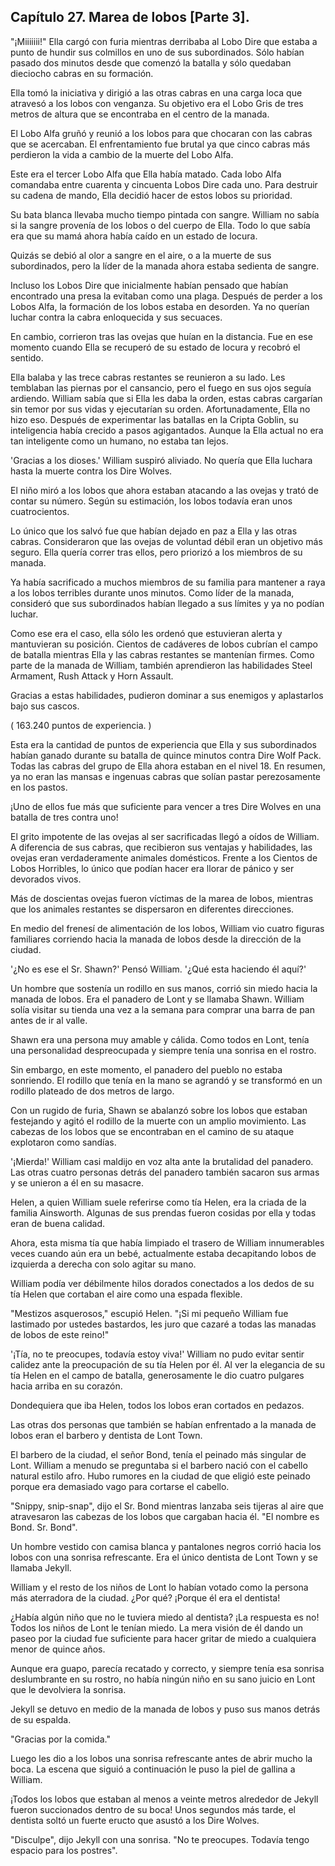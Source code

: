 
## Capítulo 27. Marea de lobos [Parte 3].


"¡Miiiiiii!" Ella cargó con furia mientras derribaba al Lobo Dire que estaba a punto de hundir sus colmillos en uno de sus subordinados. Sólo habían pasado dos minutos desde que comenzó la batalla y sólo quedaban dieciocho cabras en su formación.

Ella tomó la iniciativa y dirigió a las otras cabras en una carga loca que atravesó a los lobos con venganza. Su objetivo era el Lobo Gris de tres metros de altura que se encontraba en el centro de la manada.

El Lobo Alfa gruñó y reunió a los lobos para que chocaran con las cabras que se acercaban. El enfrentamiento fue brutal ya que cinco cabras más perdieron la vida a cambio de la muerte del Lobo Alfa.

Este era el tercer Lobo Alfa que Ella había matado. Cada lobo Alfa comandaba entre cuarenta y cincuenta Lobos Dire cada uno. Para destruir su cadena de mando, Ella decidió hacer de estos lobos su prioridad.

Su bata blanca llevaba mucho tiempo pintada con sangre. William no sabía si la sangre provenía de los lobos o del cuerpo de Ella. Todo lo que sabía era que su mamá ahora había caído en un estado de locura.

Quizás se debió al olor a sangre en el aire, o a la muerte de sus subordinados, pero la líder de la manada ahora estaba sedienta de sangre.

Incluso los Lobos Dire que inicialmente habían pensado que habían encontrado una presa la evitaban como una plaga. Después de perder a los Lobos Alfa, la formación de los lobos estaba en desorden. Ya no querían luchar contra la cabra enloquecida y sus secuaces.

En cambio, corrieron tras las ovejas que huían en la distancia. Fue en ese momento cuando Ella se recuperó de su estado de locura y recobró el sentido.

Ella balaba y las trece cabras restantes se reunieron a su lado. Les temblaban las piernas por el cansancio, pero el fuego en sus ojos seguía ardiendo. William sabía que si Ella les daba la orden, estas cabras cargarían sin temor por sus vidas y ejecutarían su orden.
Afortunadamente, Ella no hizo eso. Después de experimentar las batallas en la Cripta Goblin, su inteligencia había crecido a pasos agigantados. Aunque la Ella actual no era tan inteligente como un humano, no estaba tan lejos.

'Gracias a los dioses.' William suspiró aliviado. No quería que Ella luchara hasta la muerte contra los Dire Wolves.

El niño miró a los lobos que ahora estaban atacando a las ovejas y trató de contar su número. Según su estimación, los lobos todavía eran unos cuatrocientos.

Lo único que los salvó fue que habían dejado en paz a Ella y las otras cabras. Consideraron que las ovejas de voluntad débil eran un objetivo más seguro. Ella quería correr tras ellos, pero priorizó a los miembros de su manada.

Ya había sacrificado a muchos miembros de su familia para mantener a raya a los lobos terribles durante unos minutos. Como líder de la manada, consideró que sus subordinados habían llegado a sus límites y ya no podían luchar.

Como ese era el caso, ella sólo les ordenó que estuvieran alerta y mantuvieran su posición. Cientos de cadáveres de lobos cubrían el campo de batalla mientras Ella y las cabras restantes se mantenían firmes. Como parte de la manada de William, también aprendieron las habilidades Steel Armament, Rush Attack y Horn Assault.

Gracias a estas habilidades, pudieron dominar a sus enemigos y aplastarlos bajo sus cascos.

( 163.240 puntos de experiencia. )

Esta era la cantidad de puntos de experiencia que Ella y sus subordinados habían ganado durante su batalla de quince minutos contra Dire Wolf Pack. Todas las cabras del grupo de Ella ahora estaban en el nivel 18. En resumen, ya no eran las mansas e ingenuas cabras que solían pastar perezosamente en los pastos.

¡Uno de ellos fue más que suficiente para vencer a tres Dire Wolves en una batalla de tres contra uno!

El grito impotente de las ovejas al ser sacrificadas llegó a oídos de William. A diferencia de sus cabras, que recibieron sus ventajas y habilidades, las ovejas eran verdaderamente animales domésticos. Frente a los Cientos de Lobos Horribles, lo único que podían hacer era llorar de pánico y ser devorados vivos.

Más de doscientas ovejas fueron víctimas de la marea de lobos, mientras que los animales restantes se dispersaron en diferentes direcciones.

En medio del frenesí de alimentación de los lobos, William vio cuatro figuras familiares corriendo hacia la manada de lobos desde la dirección de la ciudad.

'¿No es ese el Sr. Shawn?' Pensó William. '¿Qué esta haciendo él aquí?'

Un hombre que sostenía un rodillo en sus manos, corrió sin miedo hacia la manada de lobos. Era el panadero de Lont y se llamaba Shawn. William solía visitar su tienda una vez a la semana para comprar una barra de pan antes de ir al valle.

Shawn era una persona muy amable y cálida. Como todos en Lont, tenía una personalidad despreocupada y siempre tenía una sonrisa en el rostro.

Sin embargo, en este momento, el panadero del pueblo no estaba sonriendo. El rodillo que tenía en la mano se agrandó y se transformó en un rodillo plateado de dos metros de largo.

Con un rugido de furia, Shawn se abalanzó sobre los lobos que estaban festejando y agitó el rodillo de la muerte con un amplio movimiento. Las cabezas de los lobos que se encontraban en el camino de su ataque explotaron como sandías.

'¡Mierda!' William casi maldijo en voz alta ante la brutalidad del panadero. Las otras cuatro personas detrás del panadero también sacaron sus armas y se unieron a él en su masacre.

Helen, a quien William suele referirse como tía Helen, era la criada de la familia Ainsworth. Algunas de sus prendas fueron cosidas por ella y todas eran de buena calidad.

Ahora, esta misma tía que había limpiado el trasero de William innumerables veces cuando aún era un bebé, actualmente estaba decapitando lobos de izquierda a derecha con solo agitar su mano.

William podía ver débilmente hilos dorados conectados a los dedos de su tía Helen que cortaban el aire como una espada flexible.

"Mestizos asquerosos," escupió Helen. "¡Si mi pequeño William fue lastimado por ustedes bastardos, les juro que cazaré a todas las manadas de lobos de este reino!"

'¡Tía, no te preocupes, todavía estoy viva!' William no pudo evitar sentir calidez ante la preocupación de su tía Helen por él. Al ver la elegancia de su tía Helen en el campo de batalla, generosamente le dio cuatro pulgares hacia arriba en su corazón.

Dondequiera que iba Helen, todos los lobos eran cortados en pedazos.

Las otras dos personas que también se habían enfrentado a la manada de lobos eran el barbero y dentista de Lont Town.

El barbero de la ciudad, el señor Bond, tenía el peinado más singular de Lont. William a menudo se preguntaba si el barbero nació con el cabello natural estilo afro. Hubo rumores en la ciudad de que eligió este peinado porque era demasiado vago para cortarse el cabello.

"Snippy, snip-snap", dijo el Sr. Bond mientras lanzaba seis tijeras al aire que atravesaron las cabezas de los lobos que cargaban hacia él. "El nombre es Bond. Sr. Bond".

Un hombre vestido con camisa blanca y pantalones negros corrió hacia los lobos con una sonrisa refrescante. Era el único dentista de Lont Town y se llamaba Jekyll.

William y el resto de los niños de Lont lo habían votado como la persona más aterradora de la ciudad. ¿Por qué? ¡Porque él era el dentista!

¿Había algún niño que no le tuviera miedo al dentista? ¡La respuesta es no! Todos los niños de Lont le tenían miedo. La mera visión de él dando un paseo por la ciudad fue suficiente para hacer gritar de miedo a cualquiera menor de quince años.

Aunque era guapo, parecía recatado y correcto, y siempre tenía esa sonrisa deslumbrante en su rostro, no había ningún niño en su sano juicio en Lont que le devolviera la sonrisa.

Jekyll se detuvo en medio de la manada de lobos y puso sus manos detrás de su espalda.

"Gracias por la comida."

Luego les dio a los lobos una sonrisa refrescante antes de abrir mucho la boca.
La escena que siguió a continuación le puso la piel de gallina a William.

¡Todos los lobos que estaban al menos a veinte metros alrededor de Jekyll fueron succionados dentro de su boca! Unos segundos más tarde, el dentista soltó un fuerte eructo que asustó a los Dire Wolves.

"Disculpe", dijo Jekyll con una sonrisa. "No te preocupes. Todavía tengo espacio para los postres".
